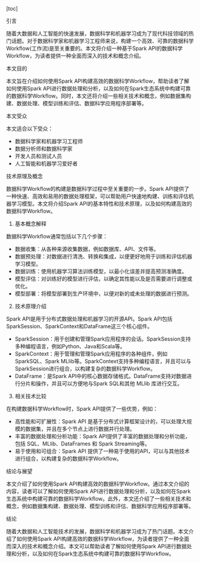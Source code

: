 
[toc]                    
                
                
引言

随着大数据和人工智能的快速发展，数据科学和机器学习成为了现代科技领域的热门话题。对于数据科学家和机器学习工程师来说，构建一个高效、可靠的数据科学Workflow(工作流)是至关重要的。本文将介绍一种基于Spark API的数据科学Workflow，为读者提供一种全面而深入的技术和概念介绍。

本文目的

本文旨在介绍如何使用Spark API构建高效的数据科学Workflow，帮助读者了解如何使用Spark API进行数据处理和分析，以及如何在Spark生态系统中构建可靠的数据科学Workflow。同时，本文还将介绍一些相关技术和概念，例如数据集构建、数据处理、模型训练和评估、数据科学应用程序部署等。

本文受众

本文适合以下受众：

- 数据科学家和机器学习工程师
- 数据分析师和数据科学家
- 开发人员和测试人员
- 人工智能和机器学习爱好者

技术原理及概念

数据科学Workflow的构建是数据科学过程中至关重要的一步。Spark API提供了一种快速、高效和易用的数据处理框架，可以帮助用户快速地构建、训练和评估机器学习模型。本文将介绍Spark API的基本特性和技术原理，以及如何构建高效的数据科学Workflow。

1. 基本概念解释

数据科学Workflow通常包括以下几个步骤：

- 数据收集：从各种来源收集数据，例如数据库、API、文件等。
- 数据预处理：对数据进行清洗、转换和集成，以便更好地用于训练和评估机器学习模型。
- 数据训练：使用机器学习算法训练模型，以最小化误差并提高预测准确度。
- 模型评估：对训练好的模型进行评估，以确定其性能以及是否需要进行调整或优化。
- 模型部署：将模型部署到生产环境中，以便对新的或未处理的数据进行预测。

2. 技术原理介绍

Spark API是用于分布式数据处理和机器学习的开源API。Spark API包括SparkSession、SparkContext和DataFrame这三个核心组件。

- SparkSession：用于创建和管理Spark应用程序的会话。SparkSession支持多种编程语言，例如Python、Java和Scala等。
- SparkContext：用于管理和管理Spark应用程序的各种组件，例如SparkSQL、Spark MLlib等。SparkContext支持多种编程语言，并且可以与SparkSession进行组合，以构建复杂的数据科学Workflow。
- DataFrame：是Spark API中的核心数据存储格式。DataFrame支持对数据进行分片和操作，并且可以方便地与Spark SQL和其他 MLlib 库进行交互。

3. 相关技术比较

在构建数据科学Workflow时，Spark API提供了一些优势，例如：

- 高性能和可扩展性：Spark API 是基于分布式计算框架设计的，可以处理大规模的数据集，并且在多个节点上进行数据并行处理。
- 丰富的数据处理和分析功能：Spark API提供了丰富的数据处理和分析功能，包括 SQL、MLlib、DataFrames 和 Spark Streaming等。
- 易于使用和可组合：Spark API 提供了一种易于使用的API，可以与其他技术进行组合，以构建复杂的数据科学Workflow。

结论与展望

本文介绍了如何使用Spark API构建高效的数据科学Workflow。通过本文介绍的内容，读者可以了解如何使用Spark API进行数据处理和分析，以及如何在Spark生态系统中构建可靠的数据科学Workflow。此外，本文还介绍了一些相关技术和概念，例如数据集构建、数据处理、模型训练和评估、数据科学应用程序部署等。

结论

随着大数据和人工智能技术的发展，数据科学和机器学习成为了热门话题。本文介绍了如何使用Spark API构建高效的数据科学Workflow，为读者提供了一种全面而深入的技术和概念介绍。本文可以帮助读者了解如何使用Spark API进行数据处理和分析，以及如何在Spark生态系统中构建可靠的数据科学Workflow。

